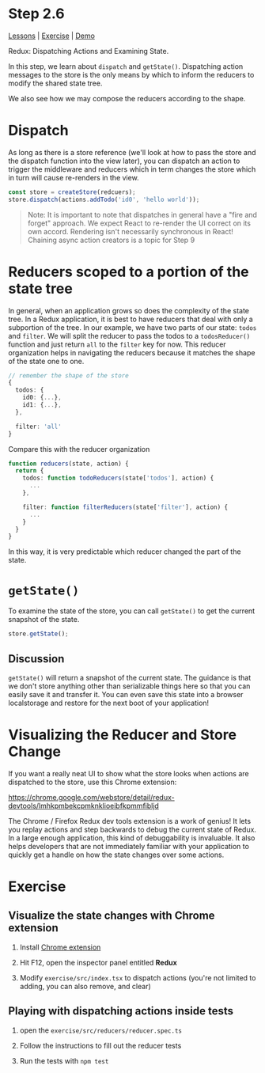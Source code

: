 # Step 2.6

[Lessons](../) | [Exercise](./exercise/) | [Demo](./demo/)

Redux: Dispatching Actions and Examining State.

In this step, we learn about `dispatch` and `getState()`. Dispatching action messages to the store is the only means by which to inform the reducers to modify the shared state tree.

We also see how we may compose the reducers according to the shape.

# Dispatch

As long as there is a store reference (we'll look at how to pass the store and the dispatch function into the view later), you can dispatch an action to trigger the middleware and reducers which in term changes the store which in turn will cause re-renders in the view.

```ts
const store = createStore(redcuers);
store.dispatch(actions.addTodo('id0', 'hello world'));
```

> Note: It is important to note that dispatches in general have a "fire and forget" approach. We expect React to re-render the UI correct on its own accord. Rendering isn't necessarily synchronous in React! Chaining async action creators is a topic for Step 9

# Reducers scoped to a portion of the state tree

In general, when an application grows so does the complexity of the state tree. In a Redux application, it is best to have reducers that deal with only a subportion of the tree. In our example, we have two parts of our state: `todos` and `filter`. We will split the reducer to pass the todos to a `todosReducer()` function and just return `all` to the `filter` key for now. This reducer organization helps in navigating the reducers because it matches the shape of the state one to one.

```ts
// remember the shape of the store
{
  todos: {
    id0: {...},
    id1: {...},
  },

  filter: 'all'
}
```

Compare this with the reducer organization

```ts
function reducers(state, action) {
  return {
    todos: function todoReducers(state['todos'], action) {
      ...
    },

    filter: function filterReducers(state['filter'], action) {
      ...
    }
  }
}
```

In this way, it is very predictable which reducer changed the part of the state.

# `getState()`

To examine the state of the store, you can call `getState()` to get the current snapshot of the state.

```ts
store.getState();
```

## Discussion

`getState()` will return a snapshot of the current state. The guidance is that we don't store anything other than serializable things here so that you can easily save it and transfer it. You can even save this state into a browser localstorage and restore for the next boot of your application!

# Visualizing the Reducer and Store Change

If you want a really neat UI to show what the store looks when actions are dispatched to the store, use this Chrome extension:

https://chrome.google.com/webstore/detail/redux-devtools/lmhkpmbekcpmknklioeibfkpmmfibljd

The Chrome / Firefox Redux dev tools extension is a work of genius! It lets you replay actions and step backwards to debug the current state of Redux. In a large enough application, this kind of debuggability is invaluable. It also helps developers that are not immediately familiar with your application to quickly get a handle on how the state changes over some actions.

# Exercise

## Visualize the state changes with Chrome extension

1. Install [Chrome extension](https://chrome.google.com/webstore/detail/redux-devtools/lmhkpmbekcpmknklioeibfkpmmfibljd)

2. Hit F12, open the inspector panel entitled **Redux**

3. Modify `exercise/src/index.tsx` to dispatch actions (you're not limited to adding, you can also remove, and clear)

## Playing with dispatching actions inside tests

1. open the `exercise/src/reducers/reducer.spec.ts`

2. Follow the instructions to fill out the reducer tests

3. Run the tests with `npm test`
